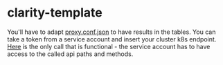 # clarity-template

You'll have to adapt [proxy.conf.json](src/main/frontend/src/proxy.conf.json) to have results in the tables. You can take a token from a service account and insert your cluster k8s endpoint. [Here](src/main/frontend/src/app/cmdb-list/cmdb-list.component.ts) is the only call that is functional - the service account has to have access to the called api paths and methods.
